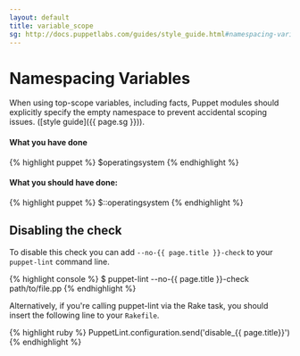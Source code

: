 ```yaml
---
layout: default
title: variable_scope
sg: http://docs.puppetlabs.com/guides/style_guide.html#namespacing-variables
---
```


# Namespacing Variables

When using top-scope variables, including facts, Puppet modules should
explicitly specify the empty namespace to prevent accidental scoping issues.
([style guide]({{ page.sg }})).

#### What you have done
{% highlight puppet %}
$operatingsystem
{% endhighlight %}

#### What you should have done:
{% highlight puppet %}
$::operatingsystem
{% endhighlight %}

## Disabling the check

To disable this check you can add `--no-{{ page.title }}-check` to your
`puppet-lint` command line.

{% highlight console %}
$ puppet-lint --no-{{ page.title }}-check path/to/file.pp
{% endhighlight %}

Alternatively, if you're calling puppet-lint via the Rake task, you should
insert the following line to your `Rakefile`.

{% highlight ruby %}
PuppetLint.configuration.send('disable_{{ page.title}}')
{% endhighlight %}
